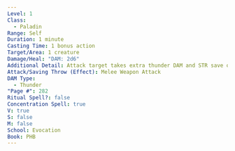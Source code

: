 ```yaml
---
Level: 1
Class:
  - Paladin
Range: Self
Duration: 1 minute
Casting Time: 1 bonus action
Target/Area: 1 creature
Damage/Heal: "DAM: 2d6"
Additional Detail: Attack target takes extra thunder DAM and STR save or pushed 10 ft. and prone.
Attack/Saving Throw (Effect): Melee Weapon Attack
DAM Type:
  - Thunder
"Page #": 282
Ritual Spell?: false
Concentration Spell: true
V: true
S: false
M: false
School: Evocation
Book: PHB
---
```

